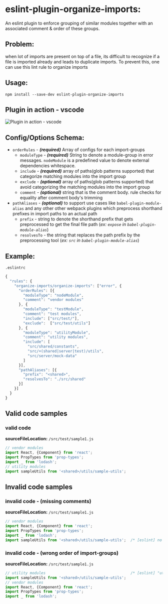 # eslint-plugin-organize-imports:
An eslint plugin to enforce grouping of similar modules together with an associated comment & order of these groups.
## Problem:
when lot of imports are present on top of a file, its difficult to recognize if a file is imported already and leads to duplicate imports.
To prevent this, one can use this lint rule to organize imports

## Usage:
```
npm install --save-dev eslint-plugin-organize-imports
```

## Plugin in action - vscode
![Plugin in action - vscode](https://raw.githubusercontent.com/sagiavinash/eslint-plugin-organize-imports/master/assets/plugin_in_use_vscode.png)

## Config/Options Schema:
- `orderRules` - **_(required)_** Array of configs for each import-groups
    - `moduleType` - **_(required)_** String to denote a module-group in error messages. `nodeModule` is a predefined value to denote external dependencies
whitespace.
    - `include` - **_(required)_** array of paths(glob patterns supported) that categorize matching modules into the import group
    - `exclude` - **_(optional)_** array of paths(glob patterns supported) that avoid categorizing the matching modules into the import group
    - `comment` - **_(optional)_** string that is the comment body. rule checks for equality after comment body's trimming 
- `pathAliases` - **_(optional)_** to support use cases like `babel-plugin-module-alias` and any other other webpack plugins which preprocess shorthand prefixes in import paths to an actual path
    - `prefix` - string to denote the shorthand prefix that gets preprocessed to get the final file path (*ex: `expose` in `babel-plugin-module-alias`*)
    - `resolvesTo` - the string that replaces the path prefix by the preprocessing tool (*ex: `src` in `babel-plugin-module-alias`*)
## Example:
`.eslintrc`
```js
{
  "rules": {
    "organize-imports/organize-imports": ["error", {
      "orderRules": [{
        "moduleType": "nodeModule",
        "comment": "vendor modules"
      }, {
        "moduleType": "testModule",
        "comment": "test modules",
        "include": ["src/test/"],
        "exclude":  ["src/test/utils"]
      }, {
        "moduleType": "utilityModule",
        "comment": "utility modules",
        "include": [
          "src/shared/constants",
          "src/+(shared|server|test)/utils",
          "src/server/mock-data"
        ]
      }],
      "pathAliases": [{
        "prefix": "<shared>",
        "resolvesTo": "./src/shared"
      }]
    }]
  }
}
```

## Valid code samples
### valid code
**sourceFileLocation:** `/src/test/sample1.js`
```js
// vendor modules
import React, {Component} from 'react';
import PropTypes from 'prop-types';
import _ from 'lodash';
// utility modules
import sampleUtils from '<shared>/utils/sample-utils';
```
## Invalid code samples
### invalid code - (missing comments)
**sourceFileLocation:** `/src/test/sample1.js`
```js
// vendor modules
import React, {Component} from 'react';
import PropTypes from 'prop-types';
import _ from 'lodash';
import sampleUtils from '<shared>/utils/sample-utils';  /* [eslint] no associated "// utility modules" comment */
```
### invalid code - (wrong order of import-groups)
**sourceFileLocation:** `/src/test/sample1.js`
```js
// utility modules                                      /* [eslint] "utilityModule" modules need to be after "nodeModule" modules */
import sampleUtils from '<shared>/utils/sample-utils';
// vendor modules
import React, {Component} from 'react';
import PropTypes from 'prop-types';
import _ from 'lodash';
```
